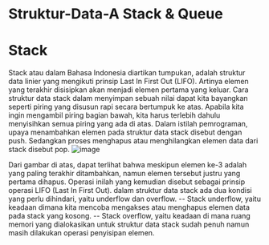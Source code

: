 # Struktur-Data-A Stack & Queue
# Stack
Stack atau dalam Bahasa Indonesia diartikan tumpukan, adalah struktur data linier yang mengikuti prinsip Last In First Out (LIFO). Artinya elemen yang terakhir disisipkan akan menjadi elemen pertama yang keluar.
Cara struktur data stack dalam menyimpan sebuah nilai dapat kita bayangkan seperti piring yang disusun rapi secara bertumpuk ke atas. Apabila kita ingin mengambil piring bagian bawah, kita harus terlebih dahulu menyisihkan semua piring yang ada di atas.
Dalam istilah pemrograman, upaya menambahkan elemen pada struktur data stack disebut dengan push. Sedangkan proses menghapus atau menghilangkan elemen data dari stack disebut pop. 
![image](https://user-images.githubusercontent.com/114170254/208702814-cfc51e40-ea5a-490c-8fa1-34a9198b0f4d.png)

Dari gambar di atas, dapat terlihat bahwa meskipun elemen ke-3 adalah yang paling terakhir ditambahkan, namun elemen tersebut justru yang pertama dihapus. Operasi inilah yang kemudian disebut sebagai prinsip operasi LIFO (Last In First Out).
dalam struktur data stack ada dua kondisi yang perlu dihindari, yaitu underflow dan overflow.
-- Stack underflow, yaitu keadaan dimana kita mencoba mengakses atau menghapus elemen data pada stack yang kosong.
-- Stack overflow, yaitu keadaan di mana ruang memori yang dialokasikan untuk struktur data stack sudah penuh namun masih dilakukan operasi penyisipan elemen.



